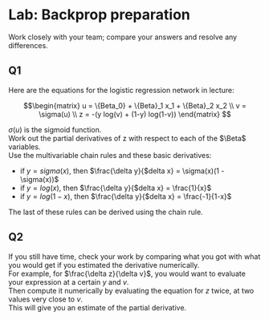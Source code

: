 # Lab: Backprop preparation

Work closely with your team; compare your answers and resolve any differences.

## Q1
Here are the equations for the logistic regression network in lecture:

```math
\begin{matrix}
u = \{Beta_0} + \{Beta}_1 x_1 + \{Beta}_2 x_2 \\
v = \sigma(u) \\
z = -(y log(v) + (1-y) log(1-v))
\end{matrix}

```
 
$\sigma(u)$ is the sigmoid function.  
Work out the partial derivatives of z with respect to each of the $\Beta$ variables.  
Use the multivariable chain rules and these basic derivatives:

- if $y = sigma(x)$, then $\frac{\delta y}{$delta x} = \sigma(x)(1 - \sigma(x))$
- if $y = log(x)$, then $\frac{\delta y}{$delta x} = \frac{1}{x}$
- if $y = log(1-x)$, then $\frac{\delta y}{$delta x} = \frac{-1}{1-x}$

The last of these rules can be derived using the chain rule.

## Q2

If you still have time, check your work by comparing what you got with what you would get if you estimated the derivative numerically.  
For example, for $\frac{\delta z}{\delta v}$, you would want to evaluate your expression at a certain $y$ and $v$.  
Then compute it numerically by evaluating the equation for $z$ twice, at two values very close to $v$.  
This will give you an estimate of the partial derivative.
